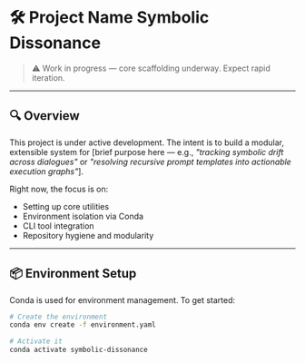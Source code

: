 # 🛠️ Project Name Symbolic Dissonance

> ⚠️ Work in progress — core scaffolding underway. Expect rapid iteration.

---

## 🔍 Overview

This project is under active development. The intent is to build a modular, extensible system for [brief purpose here — e.g., *"tracking symbolic drift across dialogues"* or *"resolving recursive prompt templates into actionable execution graphs"*].

Right now, the focus is on:

- Setting up core utilities
- Environment isolation via Conda
- CLI tool integration
- Repository hygiene and modularity

---

## 📦 Environment Setup

Conda is used for environment management. To get started:

```bash
# Create the environment
conda env create -f environment.yaml
```


```bash
# Activate it
conda activate symbolic-dissonance
```
